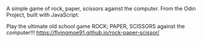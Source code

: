 A simple game of rock, paper, scissors against the computer.
From the Odin Project, built with JavaScript.

Play the ultimate old school game ROCK; PAPER, SCISSORS against the computer!!!
https://flyingmoe91.github.io/rock-paper-scissor/
